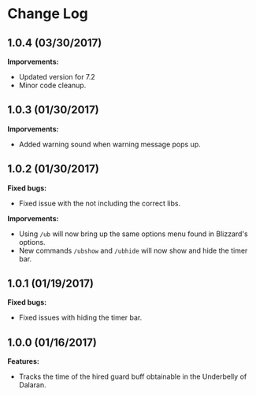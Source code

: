 # Change Log

## 1.0.4 (03/30/2017)

**Imporvements:**

- Updated version for 7.2
- Minor code cleanup.

## 1.0.3 (01/30/2017)

**Imporvements:**

- Added warning sound when warning message pops up.

## 1.0.2 (01/30/2017)

**Fixed bugs:**

- Fixed issue with the not including the correct libs.

**Imporvements:**

- Using `/ub` will now bring up the same options menu found in Blizzard's options.
- New commands `/ubshow` and `/ubhide` will now show and hide the timer bar.

## 1.0.1 (01/19/2017)

**Fixed bugs:**

- Fixed issues with hiding the timer bar.

## 1.0.0 (01/16/2017)

**Features:**

- Tracks the time of the hired guard buff obtainable in the Underbelly of Dalaran.
